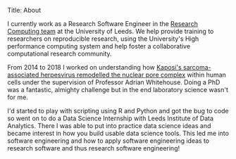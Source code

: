 Title: About

I currently work as a Research Software Engineer in the [Research Computing team](https://arc.leeds.ac.uk/) at the University of Leeds. We help provide training to researchers on reproducible research, using the University's High performance computing system and help foster a collaborative computational research community.

From 2014 to 2018 I worked on understanding how [Kaposi's sarcoma-associated herpesvirus remodelled the nuclear pore complex](http://etheses.whiterose.ac.uk/23015/1/Coleman_AJ_SMCB_PhD_2018.pdf) within human cells under the supervision of Professor Adrian Whitehouse. 
Doing a PhD was a fantastic, almighty challenge but in the end laboratory science wasn't for me.

I'd started to play with scripting using R and Python and got the bug to code so went on to do a Data Science Internship with Leeds Institute of Data Analytics.
There I was able to put into practice data science ideas and became interest in how you build usable data science tools.
This led me into software engineering and how to apply software engineering ideas to research software and thus research software engineering!
